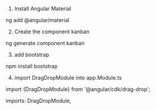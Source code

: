 1) Install Angular Material

ng add @angular/material


2) Create the component kanban 

ng generate component kanban

3) add bootstrap

npm install bootstrap

4) import DragDropModule into app.Module.ts


import {DragDropModule} from '@angular/cdk/drag-drop';


imports: 
    DragDropModule,
  

